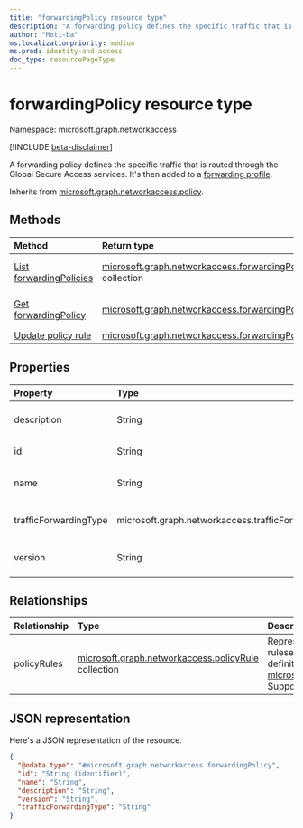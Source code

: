 ```yaml
---
title: "forwardingPolicy resource type"
description: "A forwarding policy defines the specific traffic that is routed through the Global Secure Access services. It's then added to a forwarding profile."
author: "Moti-ba"
ms.localizationpriority: medium
ms.prod: identity-and-access
doc_type: resourcePageType
---
```


# forwardingPolicy resource type

Namespace: microsoft.graph.networkaccess

[!INCLUDE [beta-disclaimer](../../includes/beta-disclaimer.md)]

A forwarding policy defines the specific traffic that is routed through the Global Secure Access services. It's then added to a [forwarding profile](networkaccess-forwardingprofile.md).

Inherits from [microsoft.graph.networkaccess.policy](../resources/networkaccess-policy.md).

## Methods
|Method|Return type|Description|
|:---|:---|:---|
|[List forwardingPolicies](../api/networkaccess-networkaccessroot-list-forwardingpolicies.md)|[microsoft.graph.networkaccess.forwardingPolicy](../resources/networkaccess-forwardingpolicy.md) collection|Get a list of the [microsoft.graph.networkaccess.forwardingPolicy](../resources/networkaccess-forwardingpolicy.md) objects and their properties.|
|[Get forwardingPolicy](../api/networkaccess-forwardingpolicy-get.md)|[microsoft.graph.networkaccess.forwardingPolicy](../resources/networkaccess-forwardingpolicy.md)|Read the properties and relationships of a [microsoft.graph.networkaccess.forwardingPolicy](../resources/networkaccess-forwardingpolicy.md) object.|
|[Update policy rule](../api/networkaccess-forwardingpolicy-updatepolicyrules.md)|[microsoft.graph.networkaccess.forwardingPolicy](../resources/networkaccess-forwardingpolicy.md)|Update the rules within a forwarding policy.|


## Properties
|Property|Type|Description|
|:---|:---|:---|
|description|String|Forwarding policy description. Inherited from [microsoft.graph.networkaccess.policy](../resources/networkaccess-policy.md).|
|id|String|Identifier for the forwarding policy. Inherited from [microsoft.graph.entity](../resources/entity.md).|
|name|String|Forwarding policy name. Inherited from [microsoft.graph.networkaccess.policy](../resources/networkaccess-policy.md).|
|trafficForwardingType|microsoft.graph.networkaccess.trafficForwardingType|Traffic type for forwarding policy. The possible values are: `m365`, `internet`, `private`.|
|version|String|Forwarding policy version. Inherited from [microsoft.graph.networkaccess.policy](../resources/networkaccess-policy.md).|

## Relationships
|Relationship|Type|Description|
|:---|:---|:---|
|policyRules|[microsoft.graph.networkaccess.policyRule](../resources/networkaccess-policyrule.md) collection| Represents the definition of the policy ruleset that makes up the core definition of a policy. Inherited from [microsoft.graph.networkaccess.policy](../resources/networkaccess-policy.md). Supports `$expand`.|

## JSON representation
Here's a JSON representation of the resource.
<!-- {
  "blockType": "resource",
  "keyProperty": "id",
  "@odata.type": "microsoft.graph.networkaccess.forwardingPolicy",
  "baseType": "microsoft.graph.networkaccess.policy",
  "openType": false
}
-->
``` json
{
  "@odata.type": "#microsoft.graph.networkaccess.forwardingPolicy",
  "id": "String (identifier)",
  "name": "String",
  "description": "String",
  "version": "String",
  "trafficForwardingType": "String"
}
```

